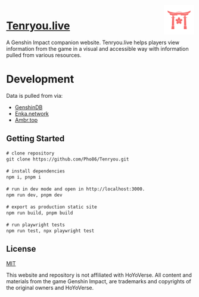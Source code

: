 <img src="public/logo.svg" align="right" width="80px"/>

# [Tenryou.live](https://Tenryou.live)

A Genshin Impact companion website. Tenryou.live helps players view information from the game in a visual and accessible way with information pulled from various resources.

# Development
Data is pulled from via: 

* [GenshinDB](https://github.com/theBowja/genshin-db)
* [Enka.network](https://enka.network/)
* [Ambr.top](https://ambr.top/)


## Getting Started
```
# clone repository
git clone https://github.com/Pho86/Tenryou.git

# install dependencies
npm i, pnpm i

# run in dev mode and open in http://localhost:3000.
npm run dev, pnpm dev

# export as production static site
npm run build, pnpm build

# run playwright tests
npm run test, npx playwright test
```

## License

[MIT](https://github.com/pho86/Tenryou/blob/main/LICENSE)

This website and repository is not affiliated with HoYoVerse.
All content and materials from the game Genshin Impact, are trademarks and copyrights of the original owners and HoYoVerse.
